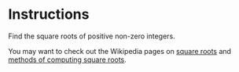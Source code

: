 # Instructions

Find the square roots of positive non-zero integers.

You may want to check out the Wikipedia pages on [square roots][square-root] and [methods of computing square roots][computing-square-roots].

[square-root]: https://en.wikipedia.org/wiki/Square_root
[computing-square-roots]: https://en.wikipedia.org/wiki/Methods_of_computing_square_roots